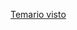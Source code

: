 [Temario visto](https://javiergarciaescobedo.es/despliegue-de-aplicaciones-web/76-arquitecturas-web)
